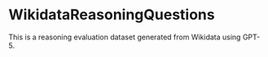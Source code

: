# WikidataReasoningQuestions
This is a reasoning evaluation dataset generated from Wikidata using GPT-5.

